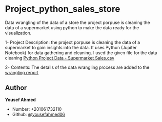 # Project_python_sales_store
Data wrangling of the data of a store
the project porpuse is cleaning the data of a supermarket using python to make the data ready for the visualization.

1-	Project Description:
the project porpuse is cleaning the data of a supermarket to gain insights into the data. It uses Python (Jupiter Notebook) for data gathering and cleaning. I used the given file for the data cleaning [Python Project Data - Supermarket Sales.csv](https://github.com/yousefahmed06/Project_python_sales_supermarket/blob/main/Python%20Project%20Data%20-%20Supermarket%20Sales.csv)

2-	Contents:
The details of the data wrangling process are added to the [wrangling report](https://github.com/yousefahmed06/Project_python_sales_supermarket/blob/main/Wrangling%20Report.pdf)

## Author

 **Yousef Ahmed**

- Number: +201061732110
- Github: [@yousefahmed06](https://github.com/yousefahmed06)



